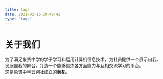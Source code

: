 ```yaml
---
title: tags
date: 2021-02-15 20:49:42
type: "tags"
---
```

# 关于我们  
为了满足象贤中学的学子学习和运用计算机信息技术，为社员提供一个展示自我、发展自我的舞台，打造一个能够锻炼各方面能力与互相交流学习的平台。  
这是象贤中学云创社成立的**契机**。

